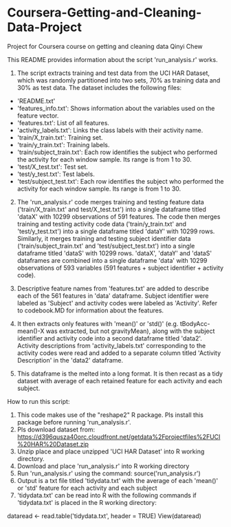 # Coursera-Getting-and-Cleaning-Data-Project
Project for Coursera course on getting and cleaning data
Qinyi Chew

This README provides information about the script 'run_analysis.r' works. 

1. The script extracts training and test data from the UCI HAR Dataset, which was randomly partitioned into two sets, 70% as training data and 30% as test data. The dataset includes the following files:

- 'README.txt'
- 'features_info.txt': Shows information about the variables used on the feature vector.
- 'features.txt': List of all features.
- 'activity_labels.txt': Links the class labels with their activity name.
- 'train/X_train.txt': Training set.
- 'train/y_train.txt': Training labels.
- 'train/subject_train.txt': Each row identifies the subject who performed the activity for each window sample. Its range is from 1 to 30.
- 'test/X_test.txt': Test set.
- 'test/y_test.txt': Test labels.
- 'test/subject_test.txt': Each row identifies the subject who performed the activity for each window sample. Its range is from 1 to 30.

2. The 'run_analysis.r' code merges training and testing feature data ('train/X_train.txt' and test/X_test.txt') into a single dataframe titled 'dataX' with 10299 observations of 591 features. The code then merges training and testing activity code data ('train/y_train.txt' and 'test/y_test.txt') into a single dataframe titled 'dataY' with 10299 rows. Similarly, it merges training and testing subject identifier data ('train/subject_train.txt' and 'test/subject_test.txt') into a single dataframe titled 'dataS' with 10299 rows. 'dataX', 'dataY' and 'dataS' dataframes are combined into a single dataframe 'data' with 10299 observations of 593 variables (591 features + subject identifier + activity code).

3. Descriptive feature names from 'features.txt' are added to describe each of the 561 features in 'data' dataframe. Subject identifier were labeled as 'Subject' and activity codes were labeled as 'Activity'. Refer to codebook.MD for information about the features.

4. It then extracts only features with 'mean()' or 'std()' (e.g. tBodyAcc-mean()-X was extracted, but not gravityMean), along with the subject identifier and activity code into a second dataframe titled 'data2'. Activity descriptions from 'activity_labels.txt' corresponding to the activity codes were read and added to a separate column titled 'Activity Description' in the 'data2' dataframe.

5. This dataframe is the melted into a long format. It is then recast as a tidy dataset with average of each retained feature for each activity and each subject.

How to run this script:
1. This code makes use of the "reshape2" R package. Pls install this package before running 'run_analysis.r'.
2. Pls download dataset from: https://d396qusza40orc.cloudfront.net/getdata%2Fprojectfiles%2FUCI%20HAR%20Dataset.zip
3. Unzip place and place unzipped 'UCI HAR Dataset' into R working directory.
4. Download and place 'run_analysis.r' into R working directory
5. Run 'run_analysis.r' using the command: source('run_analysis.r')
6. Output is a txt file titled 'tidydata.txt' with the average of each 'mean()' or 'std' feature for each activity and each subject
7. 'tidydata.txt' can be read into R with the following commands if 'tidydata.txt' is placed in the R working directory:

  dataread <- read.table('tidydata.txt', header = TRUE)
  View(dataread)

